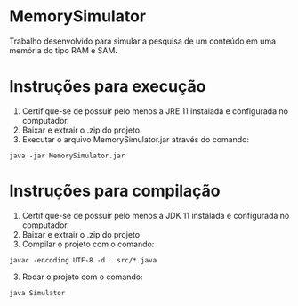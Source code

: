 # MemorySimulator
Trabalho desenvolvido para simular a pesquisa de um conteúdo em uma memória do tipo RAM e SAM.

# Instruções para execução
1. Certifique-se de possuir pelo menos a JRE 11 instalada e configurada no computador.
2. Baixar e extrair o .zip do projeto.
3. Executar o arquivo MemorySimulator.jar através do comando:
```console
java -jar MemorySimulator.jar
```

# Instruções para compilação
1. Certifique-se de possuir pelo menos a JDK 11 instalada e configurada no computador.
2. Baixar e extrair o .zip do projeto
3. Compilar o projeto com o comando:
```console
javac -encoding UTF-8 -d . src/*.java
```
3. Rodar o projeto com o comando:
```console
java Simulator
```
